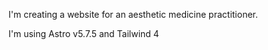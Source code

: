 I'm creating a website for an aesthetic medicine practitioner. 

I'm using Astro v5.7.5 and Tailwind 4